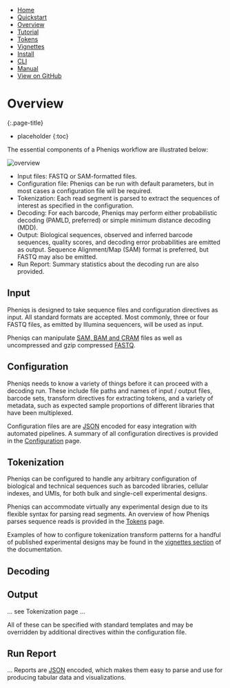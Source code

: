 <!--
    Pheniqs : PHilology ENcoder wIth Quality Statistics
    Copyright (C) 2018  Lior Galanti
    NYU Center for Genetics and System Biology

    Author: Lior Galanti <lior.galanti@nyu.edu>

    This program is free software: you can redistribute it and/or modify
    it under the terms of the GNU Affero General Public License as
    published by the Free Software Foundation, either version 3 of the
    License, or (at your option) any later version.

    This program is distributed in the hope that it will be useful,
    but WITHOUT ANY WARRANTY; without even the implied warranty of
    MERCHANTABILITY or FITNESS FOR A PARTICULAR PURPOSE.  See the
    GNU Affero General Public License for more details.

    You should have received a copy of the GNU Affero General Public License
    along with this program.  If not, see <http://www.gnu.org/licenses/>.
-->

<section id="navigation">
    <ul>
        <li><a                  href="/pheniqs/2.0/">Home</a></li>
        <li><a                  href="/pheniqs/2.0/quickstart.html">Quickstart</a></li>
        <li><a class="active"   href="/pheniqs/2.0/workflow.html">Overview</a></li>
        <li><a                  href="/pheniqs/2.0/tutorial.html">Tutorial</a></li>
        <li><a class="active"   href="/pheniqs/2.0/transform.html">Tokens</a></li>
        <li><a class="active"   href="/pheniqs/2.0/vignettes.html">Vignettes</a></li>
        <li><a                  href="/pheniqs/2.0/install.html">Install</a></li>
        <li><a                  href="/pheniqs/2.0/cli.html">CLI</a></li>
        <li><a                  href="/pheniqs/2.0/manual.html">Manual</a></li>
        <li><a class="github"   href="http://github.com/biosails/pheniqs">View on GitHub</a></li>
    </ul>
    <div class="clear" />
</section>

# Overview
{:.page-title}

* placeholder
{:toc}

The essential components of a Pheniqs workflow are illustrated below:

![overview](/pheniqs/assets/img/Pheniqs_overview_web.png)

+ Input files: FASTQ or SAM-formatted files.
+ Configuration file: Pheniqs can be run with default parameters, but in most cases a configuration file will be required.
+ Tokenization: Each read segment is parsed to extract the sequences of interest as specified in the configuration.
+ Decoding: For each barcode, Pheniqs may perform either probabilistic decoding (PAMLD, preferred) or simple minimum distance decoding (MDD).
+ Output: Biological sequences, observed and inferred barcode sequences, quality scores, and decoding error probabilities are emitted as output. Sequence Alignment/Map (SAM) format is preferred, but FASTQ may also be emitted.
+ Run Report: Summary statistics about the decoding run are also provided.

## Input

Pheniqs is designed to take sequence files and configuration directives as input. All standard formats are accepted. Most commonly, three or four FASTQ files, as emitted by Illumina sequencers, will be used as input.

Pheniqs can manipulate [SAM, BAM and CRAM](glossary.html#htslib) files as well as uncompressed and gzip compressed [FASTQ](glossary.html#fastq).

## Configuration

Pheniqs needs to know a variety of things before it can proceed with a decoding run. These include file paths and names of input / output files, barcode sets, transform directives for extracting tokens, and a variety of metadata, such as expected sample proportions of different libraries that have been multiplexed.

Configuration files are are [JSON](https://en.wikipedia.org/wiki/JSON) encoded for easy integration with automated pipelines. A summary of all configuration directives is provided in the [Configuration](configuration.html) page.

## Tokenization

Pheniqs can be configured to handle any arbitrary configuration of biological and technical sequences such as barcoded libraries, cellular indexes, and UMIs, for both bulk and single-cell experimental designs.

Pheniqs can accommodate virtually any experimental design due to its flexible syntax for parsing read segments. An overview of how Pheniqs parses sequence reads is provided in the [Tokens](transform.html) page.

Examples of how to configure tokenization transform patterns for a handful of published experimental designs may be found in the [vignettes section](vignettes.html) of the documentation.

## Decoding

## Output

... see Tokenization page ...

All of these can be specified with standard templates and may be overridden by additional directives within the configuration file.

## Run Report

... Reports are [JSON](https://en.wikipedia.org/wiki/JSON) encoded, which makes them easy to parse and use for producing tabular data and visualizations.
